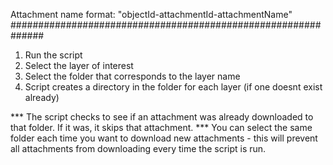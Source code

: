 Attachment name format: "objectId-attachmentId-attachmentName"
##############################################################

1) Run the script
2) Select the layer of interest
3) Select the folder that corresponds to the layer name
4) Script creates a directory in the folder for each layer (if one doesnt exist already)


*** The script checks to see if an attachment was already downloaded to that folder. If it was, it skips that attachment.
*** You can select the same folder each time you want to download new attachments - 
	this will prevent all attachments from downloading every time the script is run.